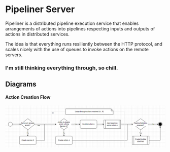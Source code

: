 # Pipeliner Server
Pipeliner is a distributed pipeline execution service that enables arrangements of actions into pipelines 
respecting inputs and outputs of actions in distributed services.

The idea is that everything runs resiliently between the HTTP protocol, and scales nicely with the use of
queues to invoke actions on the remote servers.

### **I'm still thinking everything through, so chill.** 

## Diagrams

#### Action Creation Flow

![Action Creation Flow Diagram](_readme_resources/d1_action_creation.png)